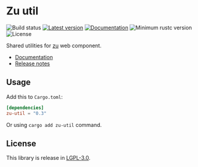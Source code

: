 
# Zu util

![Build status](https://github.com/RustVis/zu/actions/workflows/rust.yml/badge.svg)
[![Latest version](https://img.shields.io/crates/v/zu-util.svg)](https://crates.io/crates/zu-util)
[![Documentation](https://docs.rs/zu-util/badge.svg)](https://docs.rs/zu-util)
![Minimum rustc version](https://img.shields.io/badge/rustc-1.82+-yellow.svg)
![License](https://img.shields.io/crates/l/zu-util.svg)

Shared utilities for [zu](https://github.com/RustVis/zu) web component.

- [Documentation](https://docs.rs/zu-util)
- [Release notes](https://github.com/RustVis/zu-util/releases)

## Usage
Add this to `Cargo.toml`:
```toml
[dependencies]
zu-util = "0.3"
```

Or using `cargo add zu-util` command.

## License
This library is release in [LGPL-3.0](LICENSE).
